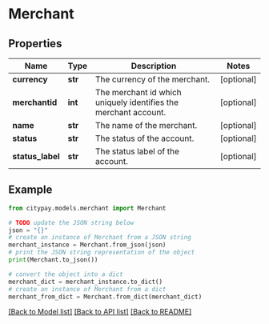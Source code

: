 # Merchant


## Properties

Name | Type | Description | Notes
------------ | ------------- | ------------- | -------------
**currency** | **str** | The currency of the merchant. | [optional] 
**merchantid** | **int** | The merchant id which uniquely identifies the merchant account. | [optional] 
**name** | **str** | The name of the merchant. | [optional] 
**status** | **str** | The status of the account. | [optional] 
**status_label** | **str** | The status label of the account. | [optional] 

## Example

```python
from citypay.models.merchant import Merchant

# TODO update the JSON string below
json = "{}"
# create an instance of Merchant from a JSON string
merchant_instance = Merchant.from_json(json)
# print the JSON string representation of the object
print(Merchant.to_json())

# convert the object into a dict
merchant_dict = merchant_instance.to_dict()
# create an instance of Merchant from a dict
merchant_from_dict = Merchant.from_dict(merchant_dict)
```
[[Back to Model list]](../README.md#documentation-for-models) [[Back to API list]](../README.md#documentation-for-api-endpoints) [[Back to README]](../README.md)


